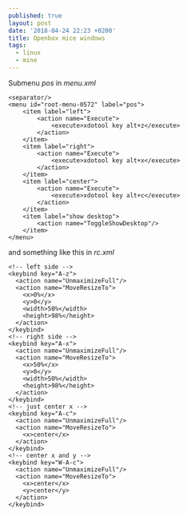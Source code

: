 ```yaml
---
published: true
layout: post
date: '2018-04-24 22:23 +0200'
title: Openbox mice windows
tags:
  - linux
  - mine
---
```

Submenu _pos_ in _menu.xml_

    <separator/>
    <menu id="root-menu-0572" label="pos">
        <item label="left">
            <action name="Execute">
                <execute>xdotool key alt+z</execute>
            </action>
        </item>
        <item label="right">
            <action name="Execute">
                <execute>xdotool key alt+x</execute>
            </action>
        </item>
        <item label="center">
            <action name="Execute">
                <execute>xdotool key alt+c</execute>
            </action>
        </item>
        <item label="show desktop">
            <action name="ToggleShowDesktop"/>
        </item>
    </menu>
    
and something like this in _rc.xml_

    <!-- left side -->
    <keybind key="A-z">
      <action name="UnmaximizeFull"/>
      <action name="MoveResizeTo">
        <x>0%</x>
        <y>0</y>
        <width>50%</width>
        <height>98%</height>
      </action>
    </keybind>
    <!-- right side -->
    <keybind key="A-x">
      <action name="UnmaximizeFull"/>
      <action name="MoveResizeTo">
        <x>50%</x>
        <y>0</y>
        <width>50%</width>
        <height>98%</height>
      </action>
    </keybind>
    <!-- just center x -->
    <keybind key="A-c">
      <action name="UnmaximizeFull"/>
      <action name="MoveResizeTo">
        <x>center</x>
      </action>
    </keybind>
    <!-- center x and y -->
    <keybind key="W-A-c">
      <action name="UnmaximizeFull"/>
      <action name="MoveResizeTo">
        <x>center</x>
        <y>center</y>
      </action>
    </keybind>

